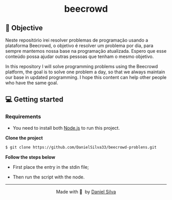<h1 align="center">
  beecrowd
</h1>

## 🚀 Objective

Neste repositório irei resolver problemas de programação usando a plataforma Beecrowd, o objetivo é resolver um problema por dia, para sempre mantemos nossa base na programação atualizada. Espero que esse conteúdo possa ajudar outras pessoas que tenham o mesmo objetivo.

In this repository I will solve programming problems using the Beecrowd platform, the goal is to solve one problem a day, so that we always maintain our base in updated programming. I hope this content can help other people who have the same goal.

## 💻 Getting started

### Requirements

- You need to install both [Node.js](https://nodejs.org/en/download/) to run this project.

**Clone the project**

```bash
$ git clone https://github.com/DanielSilva33/beecrowd-problens.git
```

**Follow the steps below**

- First place the entry in the stdin file;

- Then run the script with the node.

---

<p align="center">
  Made with 💜&nbsp; by <a href="https://www.linkedin.com/in/daniel-silva-1a3209196/">Daniel Silva</a>
</p>
